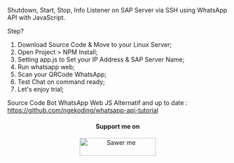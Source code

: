 Shutdown, Start, Stop, Info Listener on SAP Server via SSH using WhatsApp API with JavaScript.

Step?   

1. Download Source Code & Move to your Linux Server;
2. Open Project > NPM Install;
3. Setting app.js to Set your IP Address & SAP Server Name;
4. Run whatsapp web;
5. Scan your QRCode WhatsApp;
6. Test Chat on command ready;
7. Let's enjoy trial;       

Source Code Bot WhatsApp Web JS Alternatif and up to date : https://github.com/ngekoding/whatsapp-api-tutorial

<p><h4 align="center">Support me on</h4></p>
<p align="center">
  <a href="https://saweria.co/arifsiddikm" target="_blank"><img src="https://user-images.githubusercontent.com/26188697/180601310-e82c63e4-412b-4c36-b7b5-7ba713c80380.png" alt="Sawer me" height="41" width="174"></a>
<p align="center">  